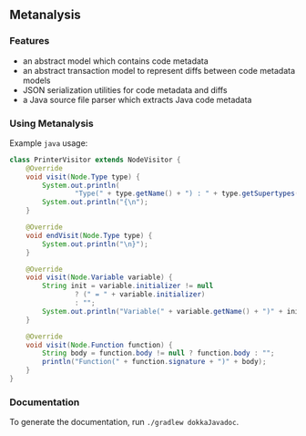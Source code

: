 ## Metanalysis

### Features

- an abstract model which contains code metadata
- an abstract transaction model to represent diffs between code metadata models
- JSON serialization utilities for code metadata and diffs
- a Java source file parser which extracts Java code metadata

### Using Metanalysis

Example `java` usage:

```java
class PrinterVisitor extends NodeVisitor {
    @Override
    void visit(Node.Type type) {
        System.out.println(
                "Type(" + type.getName() + ") : " + type.getSupertypes());
        System.out.println("{\n");
    }

    @Override
    void endVisit(Node.Type type) {
        System.out.println("\n}");
    }

    @Override
    void visit(Node.Variable variable) {
        String init = variable.initializer != null
                ? (" = " + variable.initializer)
                : "";
        System.out.println("Variable(" + variable.getName() + ")" + init);
    }

    @Override
    void visit(Node.Function function) {
        String body = function.body != null ? function.body : "";
        println("Function(" + function.signature + ")" + body);
    }
}
```

### Documentation

To generate the documentation, run ```./gradlew dokkaJavadoc```.
